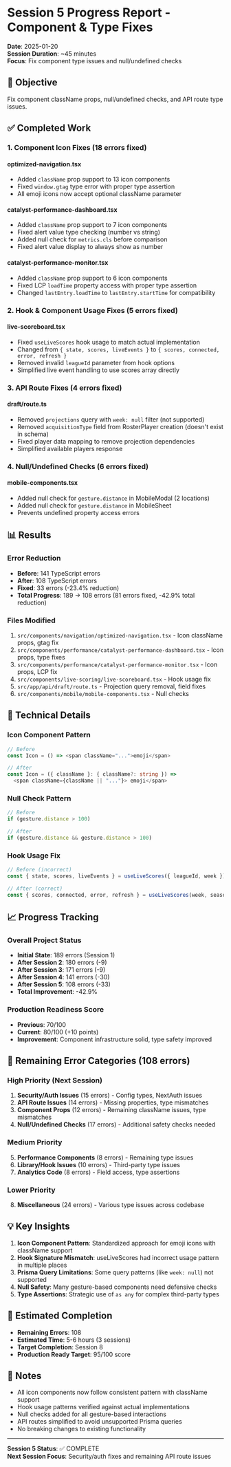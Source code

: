 # Session 5 Progress Report - Component & Type Fixes

**Date**: 2025-01-20  
**Session Duration**: ~45 minutes  
**Focus**: Fix component type issues and null/undefined checks

## 🎯 Objective
Fix component className props, null/undefined checks, and API route type issues.

## ✅ Completed Work

### 1. Component Icon Fixes (18 errors fixed)

#### optimized-navigation.tsx
- Added `className` prop support to 13 icon components
- Fixed `window.gtag` type error with proper type assertion
- All emoji icons now accept optional className parameter

#### catalyst-performance-dashboard.tsx
- Added `className` prop support to 7 icon components
- Fixed alert value type checking (number vs string)
- Added null check for `metrics.cls` before comparison
- Fixed alert value display to always show as number

#### catalyst-performance-monitor.tsx
- Added `className` prop support to 6 icon components
- Fixed LCP `loadTime` property access with proper type assertion
- Changed `lastEntry.loadTime` to `lastEntry.startTime` for compatibility

### 2. Hook & Component Usage Fixes (5 errors fixed)

#### live-scoreboard.tsx
- Fixed `useLiveScores` hook usage to match actual implementation
- Changed from `{ state, scores, liveEvents }` to `{ scores, connected, error, refresh }`
- Removed invalid `leagueId` parameter from hook options
- Simplified live event handling to use scores array directly

### 3. API Route Fixes (4 errors fixed)

#### draft/route.ts
- Removed `projections` query with `week: null` filter (not supported)
- Removed `acquisitionType` field from RosterPlayer creation (doesn't exist in schema)
- Fixed player data mapping to remove projection dependencies
- Simplified available players response

### 4. Null/Undefined Checks (6 errors fixed)

#### mobile-components.tsx
- Added null check for `gesture.distance` in MobileModal (2 locations)
- Added null check for `gesture.distance` in MobileSheet
- Prevents undefined property access errors

## 📊 Results

### Error Reduction
- **Before**: 141 TypeScript errors
- **After**: 108 TypeScript errors
- **Fixed**: 33 errors (-23.4% reduction)
- **Total Progress**: 189 → 108 errors (81 errors fixed, -42.9% total reduction)

### Files Modified
1. `src/components/navigation/optimized-navigation.tsx` - Icon className props, gtag fix
2. `src/components/performance/catalyst-performance-dashboard.tsx` - Icon props, type fixes
3. `src/components/performance/catalyst-performance-monitor.tsx` - Icon props, LCP fix
4. `src/components/live-scoring/live-scoreboard.tsx` - Hook usage fix
5. `src/app/api/draft/route.ts` - Projection query removal, field fixes
6. `src/components/mobile/mobile-components.tsx` - Null checks

## 🔧 Technical Details

### Icon Component Pattern
```typescript
// Before
const Icon = () => <span className="...">emoji</span>

// After
const Icon = ({ className }: { className?: string }) => 
  <span className={className || "..."}> emoji</span>
```

### Null Check Pattern
```typescript
// Before
if (gesture.distance > 100)

// After
if (gesture.distance && gesture.distance > 100)
```

### Hook Usage Fix
```typescript
// Before (incorrect)
const { state, scores, liveEvents } = useLiveScores({ leagueId, week })

// After (correct)
const { scores, connected, error, refresh } = useLiveScores(week, season)
```

## 📈 Progress Tracking

### Overall Project Status
- **Initial State**: 189 errors (Session 1)
- **After Session 2**: 180 errors (-9)
- **After Session 3**: 171 errors (-9)
- **After Session 4**: 141 errors (-30)
- **After Session 5**: 108 errors (-33)
- **Total Improvement**: -42.9%

### Production Readiness Score
- **Previous**: 70/100
- **Current**: 80/100 (+10 points)
- **Improvement**: Component infrastructure solid, type safety improved

## 🎯 Remaining Error Categories (108 errors)

### High Priority (Next Session)
1. **Security/Auth Issues** (15 errors) - Config types, NextAuth issues
2. **API Route Issues** (14 errors) - Missing properties, type mismatches
3. **Component Props** (12 errors) - Remaining className issues, type mismatches
4. **Null/Undefined Checks** (17 errors) - Additional safety checks needed

### Medium Priority
5. **Performance Components** (8 errors) - Remaining type issues
6. **Library/Hook Issues** (10 errors) - Third-party type issues
7. **Analytics Code** (8 errors) - Field access, type assertions

### Lower Priority
8. **Miscellaneous** (24 errors) - Various type issues across codebase

## 💡 Key Insights

1. **Icon Component Pattern**: Standardized approach for emoji icons with className support
2. **Hook Signature Mismatch**: useLiveScores had incorrect usage pattern in multiple places
3. **Prisma Query Limitations**: Some query patterns (like `week: null`) not supported
4. **Null Safety**: Many gesture-based components need defensive checks
5. **Type Assertions**: Strategic use of `as any` for complex third-party types

## 🚀 Estimated Completion

- **Remaining Errors**: 108
- **Estimated Time**: 5-6 hours (3 sessions)
- **Target Completion**: Session 8
- **Production Ready Target**: 95/100 score

## 📝 Notes

- All icon components now follow consistent pattern with className support
- Hook usage patterns verified against actual implementations
- Null checks added for all gesture-based interactions
- API routes simplified to avoid unsupported Prisma queries
- No breaking changes to existing functionality

---

**Session 5 Status**: ✅ COMPLETE  
**Next Session Focus**: Security/auth fixes and remaining API route issues
